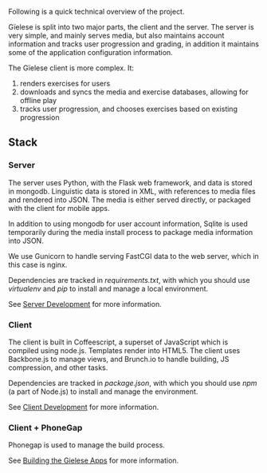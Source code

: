 Following is a quick technical overview of the project. 

Gïelese is split into two major parts, the client and the server. The server is
very simple, and mainly serves media, but also maintains account information
and tracks user progression and grading, in addition it maintains some of the
application configuration information.

The Gïelese client is more complex. It:

1. renders exercises for users
1. downloads and syncs the media and exercise databases, allowing for offline play
1. tracks user progression, and chooses exercises based on existing progression

##  Stack

###  Server

The server uses Python, with the Flask web framework, and data is stored in
mongodb. Linguistic data is stored in XML, with references to media files and
rendered into JSON. The media is either served directly, or packaged with the
client for mobile apps.

In addition to using mongodb for user account information, Sqlite is used
temporarily during the media install process to package media information into
JSON.

We use Gunicorn to handle serving FastCGI data to the web server, which in this
case is nginx. 

Dependencies are tracked in *requirements.txt*, with which you should use
*virtualenv* and *pip* to install and manage a local environment.

See [Server Development](ServerDevelopment.html) for more information.

###  Client

The client is built in Coffeescript, a superset of JavaScript which is compiled
using node.js. Templates render into HTML5. The client uses Backbone.js to
manage views, and Brunch.io to handle building, JS compression, and other
tasks.

Dependencies are tracked in *package.json*, with which you should use *npm*
(a part of Node.js) to install and manage the environment.

See [Client Development](ClientDevelopment.html) for more information.

###  Client + PhoneGap

Phonegap is used to manage the build process. 

See [Building the Gielese Apps](BuildingTheGieleseApps.html) for more information.
